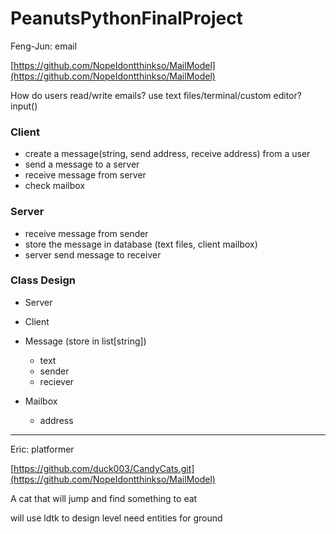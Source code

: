 # PeanutsPythonFinalProject

Feng-Jun: email

[https://github.com/NopeIdontthinkso/MailModel](https://github.com/NopeIdontthinkso/MailModel)

How do users read/write emails?
use text files/terminal/custom editor?
input()

### Client
- create a message(string, send address, receive address) from a user
- send a message to a server
- receive message from server
- check mailbox

### Server
- receive message from sender
- store the message in database (text files, client mailbox)
- server send message to receiver

### Class Design
- Server
- Client
- Message (store in list[string])
    - text
    - sender
    - reciever

- Mailbox
    - address



-------------

Eric: platformer

[https://github.com/duck003/CandyCats.git](https://github.com/NopeIdontthinkso/MailModel)

A cat that will jump and find something to eat

will use ldtk to design level
need entities for ground

